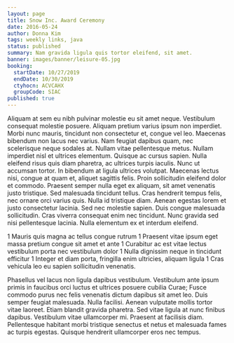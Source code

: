 ```yaml
---
layout: page
title: Snow Inc. Award Ceremony
date: 2016-05-24
author: Donna Kim
tags: weekly links, java
status: published
summary: Nam gravida ligula quis tortor eleifend, sit amet.
banner: images/banner/leisure-05.jpg
booking:
  startDate: 10/27/2019
  endDate: 10/30/2019
  ctyhocn: ACVCAHX
  groupCode: SIAC
published: true
---
```

Aliquam at sem eu nibh pulvinar molestie eu sit amet neque. Vestibulum consequat molestie posuere. Aliquam pretium varius ipsum non imperdiet. Morbi nunc mauris, tincidunt non consectetur et, congue vel leo. Maecenas bibendum non lacus nec varius. Nam feugiat dapibus quam, nec scelerisque neque sodales at. Nullam vitae pellentesque metus. Nullam imperdiet nisl et ultrices elementum. Quisque ac cursus sapien. Nulla eleifend risus quis diam pharetra, ac ultrices turpis iaculis. Nunc ut accumsan tortor. In bibendum at ligula ultrices volutpat. Maecenas lectus nisi, congue at quam et, aliquet sagittis felis. Proin sollicitudin eleifend dolor et commodo.
Praesent semper nulla eget ex aliquam, sit amet venenatis justo tristique. Sed malesuada tincidunt tellus. Cras hendrerit tempus felis, nec ornare orci varius quis. Nulla id tristique diam. Aenean egestas lorem et justo consectetur lacinia. Sed nec molestie sapien. Duis congue malesuada sollicitudin. Cras viverra consequat enim nec tincidunt. Nunc gravida sed nisi pellentesque lacinia. Nulla elementum ex et interdum eleifend.

1 Mauris quis magna ac tellus congue rutrum
1 Praesent vitae ipsum eget massa pretium congue sit amet et ante
1 Curabitur ac est vitae lectus vestibulum porta nec vestibulum dolor
1 Nulla dignissim neque in tincidunt efficitur
1 Integer et diam porta, fringilla enim ultricies, aliquam ligula
1 Cras vehicula leo eu sapien sollicitudin venenatis.

Phasellus vel lacus non ligula dapibus vestibulum. Vestibulum ante ipsum primis in faucibus orci luctus et ultrices posuere cubilia Curae; Fusce commodo purus nec felis venenatis dictum dapibus sit amet leo. Duis semper feugiat malesuada. Nulla facilisi. Aenean vulputate mollis tortor vitae laoreet. Etiam blandit gravida pharetra. Sed vitae ligula at nunc finibus dapibus. Vestibulum vitae ullamcorper mi. Praesent at facilisis diam. Pellentesque habitant morbi tristique senectus et netus et malesuada fames ac turpis egestas. Quisque hendrerit ullamcorper eros nec tempus.
